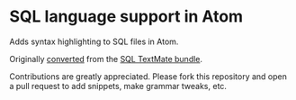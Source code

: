 # SQL language support in Atom

Adds syntax highlighting to SQL files in Atom.

Originally [converted](http://atom.io/docs/latest/converting-a-text-mate-bundle)
from the [SQL TextMate bundle](https://github.com/textmate/sql.tmbundle).

Contributions are greatly appreciated. Please fork this repository and open a
pull request to add snippets, make grammar tweaks, etc.
